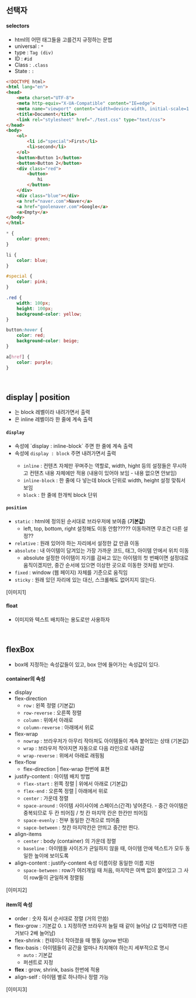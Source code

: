## 선택자

#### selectors
- html의 어떤 태그들을 고를건지 규정하는 문법
- universal : `*`
- type : `Tag (div)` 
- ID : `#id`
- Class : `.class`
- State : `:`

```html
<!DOCTYPE html>
<html lang="en">
<head>
    <meta charset="UTF-8">
    <meta http-equiv="X-UA-Compatible" content="IE=edge">
    <meta name="viewport" content="width=device-width, initial-scale=1.0">
    <title>Document</title>
    <link rel="stylesheet" href="./test.css" type="text/css">
</head>
<body>
    <ol>
        <li id="special">First</li>
        <li>second</li>
    </ol>
    <button>Button 1</button>
    <button>Button 2</button>
    <div class="red">
        <button>
            hi
        </button>
    </div>
    <div class="blue"></div>
    <a href="naver.com">Naver</a>
    <a href="goolenaver.com">Google</a>
    <a>Empty</a>
</body>
</html>
```

```css
* {
    color: green;
}

li {
    color: blue;
}

#special {
    color: pink;
}

.red {
    width: 100px;
    height: 100px;
    background-color: yellow;
}

button:hover {
    color: red;
    background-color: beige;
}

a[href] {
    color: purple;
}
```

<br>

## display | position
- <div> 는 block 레벨이라 내려가면서 출력
- <span> 은 inline 레벨이라 한 줄에 계속 출력

#### **`display`**
- <div> 속성에 `display : inline-block` 주면 한 줄에 계속 출력
- <span> 속성에 `display : block` 주면 내려가면서 출력 
  - `inline` : 컨텐츠 자체만 꾸며주는 역할로, width, hight 등의 설정들은 무시하고 컨텐츠 내용 자체에만 적용 (내용이 있어야 보임 - 내용 없으면 안보임)
  - `inline-block` : 한 줄에 다 넣는데 block 단위로 width, height 설정 맞춰서 보임
  - `block` : 한 줄에 한개씩 block 단위

#### **`position`**
- `static` : html에 정의된 순서대로 브라우저에 보여줌 (**기본값**)
  - left, top, bottom, right 설정해도 이동 안함????? 이동하려면 무조건 다른 설정??
- `relative` : 원래 있어야 하는 자리에서 설정한 값 만큼 이동
- `absolute` : 내 아이템이 담겨있는 가장 가까운 코드, 태그, 아이템 안에서 위치 이동
  - absolute 설정한 아이템이 자기를 감싸고 있는 아이템의 첫 번째이면 설정대로 움직이겠지만, 중간 순서에 있으면 이상한 곳으로 이동한 것처럼 보인다.
- `fixed` : window (웹 페이지) 자체를 기준으로 움직임
- `sticky` : 원래 있던 자리에 있는 대신, 스크롤해도 없어지지 않는다.

[이미지1]

#### float
- 이미지와 텍스트 배치하는 용도로만 사용하자

<br>

## flexBox
- box에 지정하는 속성값들이 있고, box 안에 들어가는 속성값이 있다.

#### container의 속성
- display
- flex-direction
  - `row` : 왼쪽 정렬 (기본값)
  - `row-reverse` : 오른쪽 정렬
  - `column` : 위에서 아래로
  - `column-reverse` : 아래에서 위로
- flex-wrap
  - `nowrap` : 브라우저가 아무리 작아져도 아이템들이 계속 붙어있는 상태 (기본값)
  - `wrap` : 브라우저 작아지면 자동으로 다음 라인으로 내려감
  - `wrap-reverse` : 위에서 아래로 래핑됨
- flex-flow
  - flex-direction | flex-wrap 한번에 표현
- justify-content : 아이템 배치 방법
  - `flex-start` : 왼쪽 정렬 | 위에서 아래로 (기본값)
  - `flex-end` : 오른쪽 정렬 | 아래에서 위로
  - `center` : 가운데 정렬
  - `space-around` : 아이템 사이사이에 스페이스(간격) 넣어준다. - 중간 아이템은 중복되므로 두 칸 띄어짐 / 첫 칸 마지막 칸은 한칸만 띄어짐
  - `space-evenly` : 전부 동일한 간격으로 띄어줌
  - `sapce-between` : 첫칸 마지막칸은 안띄고 중간만 띈다.
- align-items
  - `center` : body (container) 의 가운데 정렬
  - `baseline` : 아이템들 사이즈가 균일하지 않을 때, 아이템 안에 텍스트가 모두 동일한 높이에 보이도록 
- align-content : justify-content 속성 이름이랑 동일한 이름 지원
  - `space-between` : row가 여러개일 때 처음, 마지막은 여백 없이 붙어있고 그 사이 row들이 균일하게 정렬됨

[이미지2]

#### item의 속성
- order : 숫자 줘서 순서대로 정렬 (거의 안씀)
- flex-grow : 기본값 0. `1` 지정하면 브라우저 늘릴 때 같이 늘어남 (2 입력하면 다른거보다 2배 늘어남)
- flex-shrink : 컨테이너 작아졌을 때 행동 (grow 반대)
- flex-basis : 아이템들이 공간을 얼마나 차지해야 하는지 세부적으로 명시
  - `auto` : 기본값
  - 퍼센트로 지정
- **flex** :  grow, shrink, basis 한번에 적용
- align-self : 아이템 별로 하나하나 정렬 가능

[이미지3]

